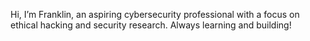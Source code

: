  Hi, I’m Franklin, an aspiring cybersecurity professional with a focus on ethical hacking and security research. Always learning and building!



